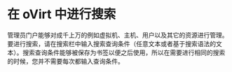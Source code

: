 # 在 oVirt  中进行搜索

管理员门户能够对成千上万的例如虚拟机、主机、用户以及其它的资源进行管理。要进行搜索，请在搜索栏中输入搜索查询条件（任意文本或者基于搜索语法的文本）。搜索查询条件能够被保存为书签以便之后使用，所以在需要进行相同的搜索的时候，您并不需要每次都输入查询条件。
